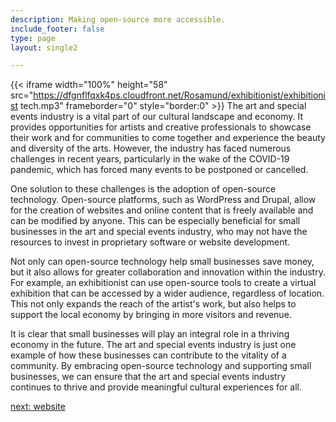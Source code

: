 ```yaml
---
description: Making open-source more accessible.
include_footer: false
type: page
layout: single2

---
```


{{< iframe width="100%" height="58" src="https://dfgnflfqxk4ps.cloudfront.net/Rosamund/exhibitionist/exhibitionist tech.mp3" frameborder="0" style="border:0" >}}
The art and special events industry is a vital part of our cultural landscape and economy. It provides opportunities for artists and creative professionals to showcase their work and for communities to come together and experience the beauty and diversity of the arts. However, the industry has faced numerous challenges in recent years, particularly in the wake of the COVID-19 pandemic, which has forced many events to be postponed or cancelled.

One solution to these challenges is the adoption of open-source technology. Open-source platforms, such as WordPress and Drupal, allow for the creation of websites and online content that is freely available and can be modified by anyone. This can be especially beneficial for small businesses in the art and special events industry, who may not have the resources to invest in proprietary software or website development.

Not only can open-source technology help small businesses save money, but it also allows for greater collaboration and innovation within the industry. For example, an exhibitionist can use open-source tools to create a virtual exhibition that can be accessed by a wider audience, regardless of location. This not only expands the reach of the artist's work, but also helps to support the local economy by bringing in more visitors and revenue.

It is clear that small businesses will play an integral role in a thriving economy in the future. The art and special events industry is just one example of how these businesses can contribute to the vitality of a community. By embracing open-source technology and supporting small businesses, we can ensure that the art and special events industry continues to thrive and provide meaningful cultural experiences for all.


<a href="https://workdojos.com/exhibitionist/website">next: website</a>

